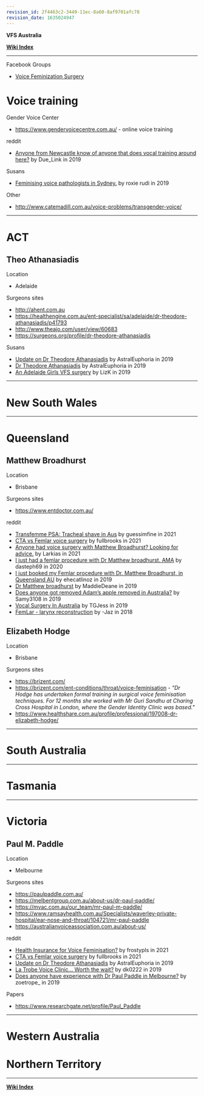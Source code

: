 ```yaml
---
revision_id: 2f4463c2-3449-11ec-8a60-8af9701afc78
revision_date: 1635024947
---
```


**VFS Australia**

**[Wiki Index](https://www.reddit.com/r/TransWiki/wiki/index)**
*****

Facebook Groups

* [Voice Feminization Surgery](https://www.facebook.com/groups/1332887563555093/)

# Voice training

Gender Voice Center

* https://www.gendervoicecentre.com.au/ - online voice training

reddit

* [Anyone from Newcastle know of anyone that does vocal training around here?](https://www.reddit.com/r/transgenderau/comments/ed50fp/anyone_from_newcastle_know_of_anyone_that_does/) by Due_Link in 2019

Susans

* [Feminising voice pathologists in Sydney.](https://www.susans.org/forums/index.php?topic=201980.0) by roxie rudi in 2019

Other

* http://www.catemadill.com.au/voice-problems/transgender-voice/


*****
# ACT

## Theo Athanasiadis

Location

* Adelaide

Surgeons sites

* http://ahent.com.au
* https://healthengine.com.au/ent-specialist/sa/adelaide/dr-theodore-athanasiadis/p41793
* http://www.theajo.com/user/view/60683
* https://surgeons.org/profile/dr-theodore-athanasiadis

Susans

* [Update on Dr Theodore Athanasiadis](https://www.reddit.com/r/transgenderau/comments/dwkr2u/update_on_dr_theodore_athanasiadis/) by AstralEuphoria in 2019
* [Dr Theodore Athanasiadis](https://www.reddit.com/r/transgenderau/comments/dvmubj/dr_theodore_athanasiadis/) by AstralEuphoria in 2019
* [An Adelaide Girls VFS surgery](https://www.susans.org/forums/index.php/topic,244154.0.html) by LizK in 2019

*****
# New South Wales

*****
# Queensland

## Matthew Broadhurst

Location

* Brisbane

Surgeons sites

* https://www.entdoctor.com.au/

reddit

* [Transfemme PSA: Tracheal shave in Aus](https://www.reddit.com/r/TransgenderNZ/comments/oxj6ou/transfemme_psa_tracheal_shave_in_aus/) by guessimfine in 2021
* [CTA vs Femlar voice surgery](https://www.reddit.com/r/transgenderau/comments/p3e9fu/cta_vs_femlar_voice_surgery/) by fullbrooks in 2021
* [Anyone had voice surgery with Matthew Broadhurst? Looking for advice.](https://www.reddit.com/r/transgenderau/comments/lnxs6l/anyone_had_voice_surgery_with_matthew_broadhurst/) by  Larkias in 2021
* [I just had a femlar procedure with Dr Matthew broadhurst. AMA](https://www.reddit.com/r/transgenderau/comments/f53tgg/i_just_had_a_femlar_procedure_with_dr_matthew/) by dasteph69 in 2020
* [I just booked my Femlar procedure with Dr. Matthew Broadhurst, in Queensland AU](https://www.reddit.com/r/Transgender_Surgeries/comments/e9lt9q/i_just_booked_my_femlar_procedure_with_dr_matthew/) by ehecatlinoz in 2019
* [Dr Matthew broadhurst](https://www.reddit.com/r/transgenderau/comments/d5e7mw/dr_matthew_broadhurst/) by MaddieDeane in 2019
* [Does anyone got removed Adam’s apple removed in Australia?](https://www.reddit.com/r/transgenderau/comments/di6mh5/does_anyone_got_removed_adams_apple_removed_in/) by Samy3108 in 2019
* [Vocal Surgery In Australia](https://www.reddit.com/r/transgenderau/comments/apqnp3/vocal_surgery_in_australia/) by TGJess in 2019
* [FemLar - larynx reconstruction](https://www.reddit.com/r/transgenderau/comments/9owro8/femlar_larynx_reconstruction/) by -Jaz in 2018

## Elizabeth Hodge

Location

* Brisbane

Surgeons sites

* https://brizent.com/
* https://brizent.com/ent-conditions/throat/voice-feminisation - *"Dr Hodge has undertaken formal training in surgical voice feminisation techniques. For 12 months she worked with Mr Guri Sandhu at Charing Cross Hospital in London, where the Gender Identity Clinic was based."*
* https://www.healthshare.com.au/profile/professional/197008-dr-elizabeth-hodge/

*****
# South Australia

*****
# Tasmania

*****
# Victoria


## Paul M. Paddle

Location

* Melbourne

Surgeons sites

* https://paulpaddle.com.au/
* https://melbentgroup.com.au/about-us/dr-paul-paddle/
* https://mvac.com.au/our_team/mr-paul-m-paddle/
* https://www.ramsayhealth.com.au/Specialists/waverley-private-hospital/ear-nose-and-throat/104721/mr-paul-paddle
* https://australianvoiceassociation.com.au/about-us/

reddit

* [Health Insurance for Voice Feminisation?](https://www.reddit.com/r/transgenderau/comments/q9rg9r/health_insurance_for_voice_feminisation/) by frostypls in 2021
* [CTA vs Femlar voice surgery](https://www.reddit.com/r/transgenderau/comments/p3e9fu/cta_vs_femlar_voice_surgery/) by fullbrooks in 2021
* [Update on Dr Theodore Athanasiadis](https://www.reddit.com/r/transgenderau/comments/dwkr2u/update_on_dr_theodore_athanasiadis/) by AstralEuphoria in 2019
* [La Trobe Voice Clinic... Worth the wait?](https://www.reddit.com/r/transgenderau/comments/ctkmjw/la_trobe_voice_clinic_worth_the_wait/) by dk0222 in 2019
* [Does anyone have experience with Dr Paul Paddle in Melbourne?](https://www.reddit.com/r/transgenderau/comments/azlzv8/does_anyone_have_experience_with_dr_paul_paddle/) by zoetrope_ in 2019


Papers

* https://www.researchgate.net/profile/Paul_Paddle

*****
# Western Australia

# Northern Territory

*****
**[Wiki Index](https://www.reddit.com/r/TransWiki/wiki/index)**